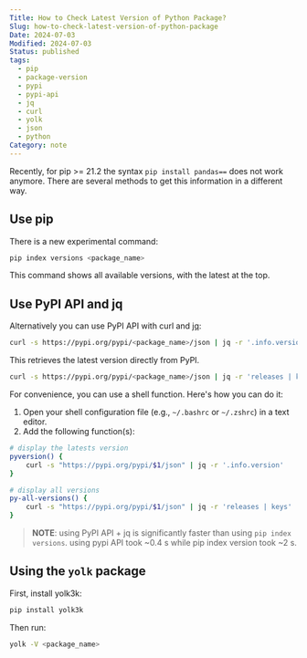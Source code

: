 ```yaml
---
Title: How to Check Latest Version of Python Package?
Slug: how-to-check-latest-version-of-python-package
Date: 2024-07-03
Modified: 2024-07-03
Status: published
tags:
  - pip
  - package-version
  - pypi
  - pypi-api
  - jq
  - curl
  - yolk
  - json
  - python
Category: note
---
```


Recently, for pip >= 21.2 the syntax `pip install pandas==` does not work anymore. There are several methods to get this information in a different way.

## Use pip

There is a new experimental command:

```sh
pip index versions <package_name>
```

This command shows all available versions, with the latest at the top.

## Use PyPI API and jq

Alternatively you can use PyPI API with curl and [jq](https://github.com/jqlang/jq):

```sh
curl -s https://pypi.org/pypi/<package_name>/json | jq -r '.info.version'
```

This retrieves the latest version directly from PyPI.

```sh
curl -s https://pypi.org/pypi/<package_name>/json | jq -r 'releases | keys'
```

For convenience, you can use a shell function. Here's how you can do it:

1. Open your shell configuration file (e.g., `~/.bashrc` or `~/.zshrc`) in a text editor.
2. Add the following function(s):
```bash
# display the latests version
pyversion() {
    curl -s "https://pypi.org/pypi/$1/json" | jq -r '.info.version'
}

# display all versions
py-all-versions() {
    curl -s "https://pypi.org/pypi/$1/json" | jq -r 'releases | keys'
}
```

> **NOTE**: using PyPI API + jq is significantly faster than using `pip index versions`. using pypi API took ~0.4 s while pip index version took ~2 s.

## Using the `yolk` package

First, install yolk3k:
```sh
pip install yolk3k
```

Then run:
```sh
yolk -V <package_name>
```
